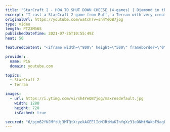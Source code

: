 ```yaml
---
title: "StarCraft 2 - HOW TO SHUT DOWN CHEESE (4-games) | Diamond in the Ruff #49"
excerpt: "I cast a StarCraft 2 game from Ruff, a Terran with very creative gameplay. How will he ruff up his Terran, Zerg and Protoss opponents? 🐷 Support PiG: https://www.pigstarcraft.com/support/  Check out all episodes of 💎 Diamond in the Ruff: https://www.youtube.com/playlist?list=PLFUDU8AOevUfdEq20wYq8Sm9z3sc1yn0l"
originalUrl: https://youtube.com/watch?v=sh4YeQB7jog
type: video
length: PT23M56S
publishedDateTime: 2021-07-25T10:55:49Z
heat: 50

featuredContent: "<iframe width=\"800\" height=\"500\" frameborder=\"0\" src=\"https://www.youtube.com/embed/sh4YeQB7jog\" allow=\"accelerometer; autoplay; encrypted-media; gyroscope; picture-in-picture\" allowfullscreen></iframe>"

provider:
  name: PiG
  domain: youtube.com

topics:
  - StarCraft 2
  - Terran

images:
  - url: https://i.ytimg.com/vi/sh4YeQB7jog/maxresdefault.jpg
    width: 1280
    height: 720
    isCached: true

secured: "6/pjm62fNJMftUj3MTQtXcyekAGEElIcMJRtMaKInYqXz31eONMtMWkbF9agFMOogL5Wo5NtY0WJbxj5TbSJCHzBdLFqIB8hKZ5Hjs/aQju0fUblP6DH/4FkZZcH0BubBGgU5kkZdxeuFUTPAaBzBqmPXN7RA3lnChPQAbk/1TWcTUzdXEqsxCxHMVUBHTJzf+N2psNlVrHb9iutzvpaLt+OhFAO1jAGHSRRqw0IpE8+ortsVVtqG78GtVj4iU0JTWM7m3V7Ux9XrNJkj96qvqd/lEXe8qBOem8bsiYtrAibICWKZj44Z5B7mB2rYvNg3OZ+deWPFgZzuB8XSM0OBMGiLmbPxMv4mGsHQFrYV2Wm1/RR2t+sXwyw8ECmZ4bWyJEtoruGLQd7U2QKBQHbo09zLZJ53NbtpB2eQtyzomA=;dijG5ZMzN/qCVwZC0IUuBA=="
---
```


